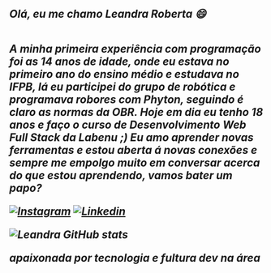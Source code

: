 ### <h2><b><em>Olá, eu me chamo Leandra Roberta 😄<em><b><h2>
<p>A minha primeira experiência com programação foi as 14 anos de idade, onde eu estava no primeiro ano do ensino médio e estudava no IFPB, lá eu participei do grupo de robótica e programava robores com Phyton, seguindo é claro as normas da OBR. 
Hoje em dia eu tenho 18 anos e faço o curso de Desenvolvimento Web Full Stack da Labenu ;)
Eu amo aprender novas ferramentas e estou aberta á novas conexões e sempre me empolgo muito em conversar acerca do que estou aprendendo, vamos bater um papo?</p>

[![Instagram](https://img.shields.io/badge/Instagram-E4405F?style=for-the-badge&logo=instagram&logoColor=white)](https://instagram.com/_lcereja)
[![Linkedin](https://img.shields.io/badge/LinkedIn-0077B5?style=for-the-badge&logo=linkedin&logoColor=white)](https://www.linkedin.com/in/leandra-roberta-5904a5195/)

![Leandra GitHub stats](https://github-readme-stats.vercel.app/api?username=leandrarobert&show_icons=true&theme=material-palenight)

<p> apaixonada por tecnologia e fultura dev na área <p>
